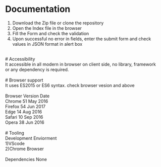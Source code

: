 # Documentation <br/>
1) Download the Zip file or clone the repository<br/>
2) Open the Index file in the browser<br/>
3) Fill the Form and check the validation<br/>
4) Upon successful no error in fields, enter the submit form and check values in JSON format in alert box<br/>
<br/>
# Accessibility<br/>
It accessible in all modern in browser on client side, no library, framework or any dependency is required.<br/>
<br/>
# Browser support<br/>
It uses ES2015 or ES6 syntax. check browser vesion and above<br/>
<br/>
Browser	Version	Date<br/>
Chrome	51	May 2016<br/>
Firefox	54	Jun 2017<br/>
Edge	14	Aug 2016<br/>
Safari	10	Sep 2016<br/>
Opera	38 	Jun 2016<br/>
<br/>
# Tooling<br/>
Development Enviorment<br/>
1)VScode<br/>
2)Chrome Browser<br/>
<br/>
Dependencies 
None<br/>



